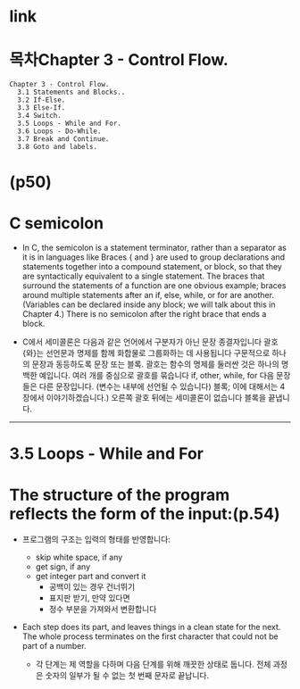 # link

# 목차Chapter 3 - Control Flow.

```
Chapter 3 - Control Flow.
  3.1 Statements and Blocks..
  3.2 If-Else.
  3.3 Else-If.
  3.4 Switch.
  3.5 Loops - While and For.
  3.6 Loops - Do-While.
  3.7 Break and Continue.
  3.8 Goto and labels.
```

# (p50)

# C semicolon
- In C, the semicolon is a statement terminator, rather than a separator as it is in languages like
Braces { and } are used to group declarations and statements together into a compound
statement, or block, so that they are syntactically equivalent to a single statement. The braces
that surround the statements of a function are one obvious example; braces around multiple
statements after an if, else, while, or for are another. (Variables can be declared inside any
block; we will talk about this in Chapter 4.) There is no semicolon after the right brace that
ends a block.

- C에서 세미콜론은 다음과 같은 언어에서 구분자가 아닌 문장 종결자입니다
괄호 {와}는 선언문과 명제를 함께 화합물로 그룹화하는 데 사용됩니다
구문적으로 하나의 문장과 동등하도록 문장 또는 블록. 괄호는
함수의 명제를 둘러싼 것은 하나의 명백한 예입니다. 여러 개를 중심으로 괄호를 묶습니다
if, other, while, for 다음 문장들은 다른 문장입니다. (변수는 내부에 선언될 수 있습니다)
블록; 이에 대해서는 4장에서 이야기하겠습니다.) 오른쪽 괄호 뒤에는 세미콜론이 없습니다
블록을 끝냅니다.

<hr />

# 3.5 Loops - While and For

# The structure of the program reflects the form of the input:(p.54)
- 프로그램의 구조는 입력의 형태를 반영합니다:
  - skip white space, if any
  - get sign, if any
  - get integer part and convert it
    - 공백이 있는 경우 건너뛰기
    - 표지판 받기, 만약 있다면
    - 정수 부분을 가져와서 변환합니다

- Each step does its part, and leaves things in a clean state for the next. The whole process terminates on the first character that could not be part of a number.
  - 각 단계는 제 역할을 다하며 다음 단계를 위해 깨끗한 상태로 둡니다. 전체 과정은 숫자의 일부가 될 수 없는 첫 번째 문자로 끝납니다.
